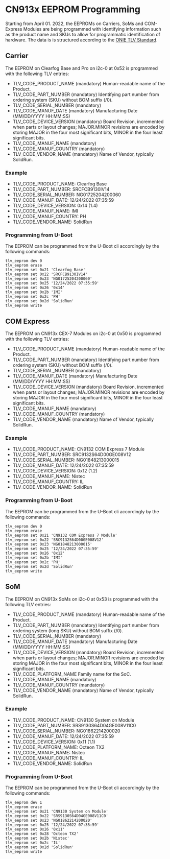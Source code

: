 # CN913x EEPROM Programming

Starting from April 01. 2022, the EEPROMs on Carriers, SoMs and COM-Express Modules are being programmed with identifying information such as the product name and SKUs to allow for programmatic identification of hardware. The data is is structured according to the [ONIE TLV Standard](https://opencomputeproject.github.io/onie/design-spec/hw_requirements.html#board-eeprom-information-format).

## Carrier

The EEPROM on Clearfog Base and Pro on i2c-0 at 0x52 is programmed with the following TLV entries:

- TLV_CODE_PRODUCT_NAME (mandatory)
  Human-readable name of the Product.
- TLV_CODE_PART_NUMBER (mandatory)
  Identifying part number from ordering system (SKU) without BOM suffix (/0).
- TLV_CODE_SERIAL_NUMBER (mandatory)
- TLV_CODE_MANUF_DATE (mandatory)
  Manufacturing Date (MM/DD/YYYY HH:MM:SS)
- TLV_CODE_DEVICE_VERSION (mandatory)
  Board Revision, incremented when parts or layout changes;
  MAJOR.MINOR revisions are encoded by storing MAJOR in the four most significant bits, MINOR in the four least significant bits.
- TLV_CODE_MANUF_NAME (mandatory)
- TLV_CODE_MANUF_COUNTRY (mandatory)
- TLV_CODE_VENDOR_NAME (mandatory)
  Name of Vendor, typically SolidRun.

### Example

- TLV_CODE_PRODUCT_NAME: Clearfog Base
- TLV_CODE_PART_NUMBER: SRCFCB9130IV14
- TLV_CODE_SERIAL_NUMBER: NG01725204200060
- TLV_CODE_MANUF_DATE: 12/24/2022 07:35:59
- TLV_CODE_DEVICE_VERSION: 0x14 (1.4)
- TLV_CODE_MANUF_NAME: IMI
- TLV_CODE_MANUF_COUNTRY: PH
- TLV_CODE_VENDOR_NAME: SolidRun

### Programming from U-Boot

The EEPROM can be programmed from the U-Boot cli accordingly by the following commands:

```
tlv_eeprom dev 0
tlv_eeprom erase
tlv_eeprom set 0x21 'Clearfog Base'
tlv_eeprom set 0x22 'SRCFCB9130IV14'
tlv_eeprom set 0x23 'NG01725204200060'
tlv_eeprom set 0x25 '12/24/2022 07:35:59'
tlv_eeprom set 0x26 '0x14'
tlv_eeprom set 0x2b 'IMI'
tlv_eeprom set 0x2c 'PH'
tlv_eeprom set 0x2d 'SolidRun'
tlv_eeprom write
```

## COM Express

The EEPROM on CN913x CEX-7 Modules on i2c-0 at 0x50 is programmed with the following TLV entries:

- TLV_CODE_PRODUCT_NAME (mandatory)
  Human-readable name of the Product.
- TLV_CODE_PART_NUMBER (mandatory)
  Identifying part number from ordering system (SKU) without BOM suffix (/0).
- TLV_CODE_SERIAL_NUMBER (mandatory)
- TLV_CODE_MANUF_DATE (mandatory)
  Manufacturing Date (MM/DD/YYYY HH:MM:SS)
- TLV_CODE_DEVICE_VERSION (mandatory)
  Board Revision, incremented when parts or layout changes;
  MAJOR.MINOR revisions are encoded by storing MAJOR in the four most significant bits, MINOR in the four least significant bits.
- TLV_CODE_MANUF_NAME (mandatory)
- TLV_CODE_MANUF_COUNTRY (mandatory)
- TLV_CODE_VENDOR_NAME (mandatory)
  Name of Vendor, typically SolidRun.

### Example

- TLV_CODE_PRODUCT_NAME: CN9132 COM Express 7 Module
- TLV_CODE_PART_NUMBER: SRC9132S64D00GE008V12
- TLV_CODE_SERIAL_NUMBER: NG01848213000015
- TLV_CODE_MANUF_DATE: 12/24/2022 07:35:59
- TLV_CODE_DEVICE_VERSION: 0x12 (1.2)
- TLV_CODE_MANUF_NAME: Nistec
- TLV_CODE_MANUF_COUNTRY: IL
- TLV_CODE_VENDOR_NAME: SolidRun

### Programming from U-Boot

The EEPROM can be programmed from the U-Boot cli accordingly by the following commands:

```
tlv_eeprom dev 0
tlv_eeprom erase
tlv_eeprom set 0x21 'CN9132 COM Express 7 Module'
tlv_eeprom set 0x22 'SRC9132S64D00GE008V12'
tlv_eeprom set 0x23 'NG01848213000015'
tlv_eeprom set 0x25 '12/24/2022 07:35:59'
tlv_eeprom set 0x26 '0x12'
tlv_eeprom set 0x2b 'IMI'
tlv_eeprom set 0x2c 'PH'
tlv_eeprom set 0x2d 'SolidRun'
tlv_eeprom write
```

## SoM

The EEPROM on CN913x SoMs on i2c-0 at 0x53 is programmed with the following TLV entries:

- TLV_CODE_PRODUCT_NAME (mandatory)
  Human-readable name of the Product.
- TLV_CODE_PART_NUMBER (mandatory)
  Identifying part number from ordering system (long SKU) without BOM suffix (/0).
- TLV_CODE_SERIAL_NUMBER (mandatory)
- TLV_CODE_MANUF_DATE (mandatory)
  Manufacturing Date (MM/DD/YYYY HH:MM:SS)
- TLV_CODE_DEVICE_VERSION (mandatory)
  Board Revision, incremented when parts or layout changes;
  MAJOR.MINOR revisions are encoded by storing MAJOR in the four most significant bits, MINOR in the four least significant bits.
- TLV_CODE_PLATFORM_NAME
  Family name for the SoC.
- TLV_CODE_MANUF_NAME (mandatory)
- TLV_CODE_MANUF_COUNTRY (mandatory)
- TLV_CODE_VENDOR_NAME (mandatory)
  Name of Vendor, typically SolidRun.

### Example

- TLV_CODE_PRODUCT_NAME: CN9130 System on Module
- TLV_CODE_PART_NUMBER: SRS9130S64D04GE008V11C0
- TLV_CODE_SERIAL_NUMBER: NG01862214200020
- TLV_CODE_MANUF_DATE: 12/24/2022 07:35:59
- TLV_CODE_DEVICE_VERSION: 0x11 (1.1)
- TLV_CODE_PLATFORM_NAME: Octeon TX2
- TLV_CODE_MANUF_NAME: Nistec
- TLV_CODE_MANUF_COUNTRY: IL
- TLV_CODE_VENDOR_NAME: SolidRun

### Programming from U-Boot

The EEPROM can be programmed from the U-Boot cli accordingly by the following commands:

```
tlv_eeprom dev 1
tlv_eeprom erase
tlv_eeprom set 0x21 'CN9130 System on Module'
tlv_eeprom set 0x22 'SRS9130S64D04GE008V11C0'
tlv_eeprom set 0x23 'NG01862214200020'
tlv_eeprom set 0x25 '12/24/2022 07:35:59'
tlv_eeprom set 0x26 '0x11'
tlv_eeprom set 0x28 'Octeon TX2'
tlv_eeprom set 0x2b 'Nistec'
tlv_eeprom set 0x2c 'IL'
tlv_eeprom set 0x2d 'SolidRun'
tlv_eeprom write
```

